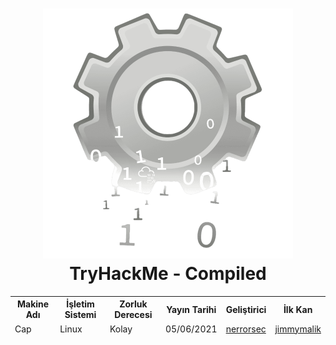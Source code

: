 <h1 align="center">
  <img width="400" height="400" src="images/0.png" alt="Compiled"></a>
  <br>TryHackMe - Compiled
</h1>

<table align="center">
    <thead>
        <tr>
            <th>Makine Adı</th>
            <th>İşletim Sistemi</th>
            <th>Zorluk Derecesi</th>
            <th>Yayın Tarihi</th>
            <th>Geliştirici</th>
            <th>İlk Kan</th>
        </tr>
        <tr>
            <td>Cap</td>
            <td>Linux</td>
            <td>Kolay</td>
            <td>05/06/2021</td>
            <td><a href="[https://app.hackthebox.com/users/52045](https://tryhackme.com/r/p/nerrorsec)">nerrorsec</a></td>
            <td><a href="[https://app.hackthebox.com/users/139466](https://tryhackme.com/r/p/jimmymalik)">jimmymalik</a></td>
        </tr>
    </thead>
</table><br>
